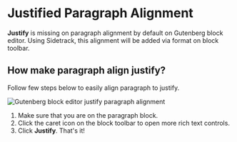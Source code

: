 # Justified Paragraph Alignment

**Justify** is missing on paragraph alignment by default on Gutenberg block editor. Using Sidetrack, this alignment will be added via format on block toolbar.

## How make paragraph align justify?

Follow few steps below to easily align paragraph to justify.

![Gutenberg block editor justify paragraph alignment](https://cldup.com/Ee9rV7ems8.gif)

1. Make sure that you are on the paragraph block.
2. Click the caret icon on the block toolbar to open more rich text controls.
3. Click **Justify**. That's it!